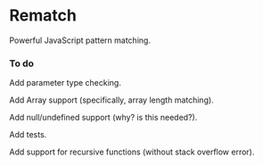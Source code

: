# Rematch

Powerful JavaScript pattern matching.

### To do

Add parameter type checking.

Add Array support (specifically, array length matching).

Add null/undefined support (why? is this needed?).

Add tests.

Add support for recursive functions (without stack overflow error).
